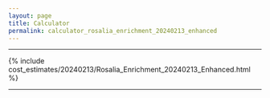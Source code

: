 ```yaml
---
layout: page
title: Calculator
permalink: calculator_rosalia_enrichment_20240213_enhanced
---
```


___

{% include cost_estimates/20240213/Rosalia_Enrichment_20240213_Enhanced.html %}

___


